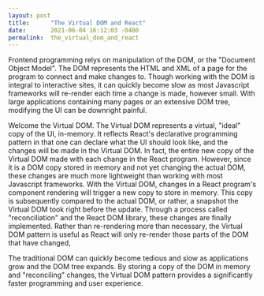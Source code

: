 ```yaml
---
layout: post
title:      "The Virtual DOM and React"
date:       2021-06-04 16:12:03 -0400
permalink:  the_virtual_dom_and_react
---
```



Frontend programming relys on manipulation of the DOM, or the "Document Object Model".  The DOM represents the HTML and XML of a page for the program to connect and make changes to. Though working with the DOM is integral to interactive sites, it can quickly become slow as most Javascript frameworks will re-render each time a change is made, however small. With large applications containing many pages or an extensive DOM tree, modifying the UI can be downright painful.

Welcome the Virtual DOM. The Virtual DOM represents a virtual, "ideal" copy of the UI, in-memory. It reflects React's declarative programming pattern in that one can declare what the UI should look like, and the changes will be made in the Virtual DOM. In fact, the entire new copy of the Virtual DOM made with each change in the React program. However, since it is a DOM copy stored in memory and not yet changing the actual DOM, these changes are much more lightweight than working with most Javascript frameworks.  With the Virtual DOM, changes in a React program's component rendering will trigger a new copy to store in memory. This copy is subsequently compared to the actual DOM, or rather, a snapshot the Virtual DOM took right before the  update. Through a process called "reconciliation" and the React DOM library, these changes are finally implemented. Rather than re-rendering more than necessary, the Virtual DOM pattern is useful as React will only re-render those parts of the DOM that have changed, 

The traditional DOM can quickly become tedious and slow as applications grow and the DOM tree expands. By storing a copy of the DOM in memory and "reconciling" changes, the Virtual DOM pattern provides a significantly faster programming and user experience. 



